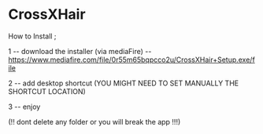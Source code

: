 # CrossXHair

How to Install ;

1 -- download the installer (via mediaFire) -- https://www.mediafire.com/file/0r55m65bqpcco2u/CrossXHair+Setup.exe/file

2 -- add desktop shortcut (YOU MIGHT NEED TO SET MANUALLY THE SHORTCUT LOCATION)

3 -- enjoy

(!! dont delete any folder or you will break the app !!!)
